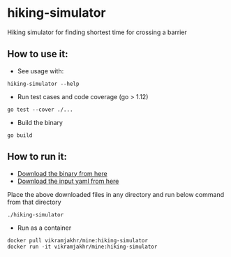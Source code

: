 # hiking-simulator

Hiking simulator for finding shortest time for crossing a barrier

## How to use it:

* See usage with:

```
hiking-simulator --help
```

* Run test cases and code coverage (go > 1.12)
```
go test --cover ./...
```

* Build the binary
```
go build
```

## How to run it:

* [Download the binary from here](https://github.com/vikramjakhr/hiking-simulator/releases/download/v1.0.0/hiking-simulator)
* [Download the input yaml from here](https://github.com/vikramjakhr/hiking-simulator/releases/download/v1.0.0/input.yaml)

Place the above downloaded files in any directory and run below command from that directory
```
./hiking-simulator 
```

* Run as a container
```
docker pull vikramjakhr/mine:hiking-simulator
docker run -it vikramjakhr/mine:hiking-simulator
```
